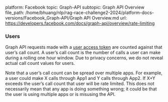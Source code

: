 platform: Facebook
topic: Graph-API
subtopic: Graph API Overview
file_path: /home/bhuang/nlp/rag-race-challenge2-2024/platform-docs-versions/Facebook_Graph-API/Graph API Overview.md
url: https://developers.facebook.com/docs/graph-api/overview/rate-limiting

### Users

Graph API requests made with a [user access token](https://developers.facebook.com/docs/facebook-login/access-tokens#usertokens) are counted against that user’s call count. A user’s call count is the number of calls a user can make during a rolling one hour window. Due to privacy concerns, we do not reveal actual call count values for users.

Note that a user’s call count can be spread over multiple apps. For example, a user could make X calls through App1 and Y calls through App2. If X+Y exceeds the user’s call count that user will be rate limited. This does not necessarily mean that any app is doing something wrong; it could be that the user is using multiple apps or is misusing the API.
